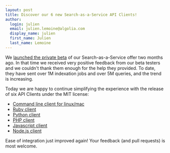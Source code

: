 ```yaml
---
layout: post
title: Discover our 6 new Search-as-a-Service API Clients!
author:
  login: julien
  email: julien.lemoine@algolia.com
  display_name: julien
  first_name: Julien
  last_name: Lemoine
---
```


We [launched the private beta][1] of our Search-as-a-Service offer two months ago. In that time we
received very positive feedback from our beta testers and we couldn't thank
them enough for the help they provided. To date, they have sent over 1M
indexation jobs and over 5M queries, and the trend is increasing.

Today we are happy to continue simplifying the experience with the release of
six API Clients under the MIT license:

  * [Command line client for linux/mac][2]
  * [Ruby client][3]
  * [Python client][4]
  * [PHP client][5]
  * [Javascript client][6]
  * [Node.js client][7]

Ease of integration just improved again! Your feedback (and pull requests) is
most welcome.


[1]: http://blog.algolia.com/our-saas-version-is-in-beta/
[2]: https://github.com/algolia/algoliasearch-client-cmd
[3]: https://github.com/algolia/algoliasearch-client-ruby
[4]: https://github.com/algolia/algoliasearch-client-python
[5]: https://github.com/algolia/algoliasearch-client-php
[6]: https://github.com/algolia/algoliasearch-client-js
[7]: https://github.com/algolia/algoliasearch-client-node
